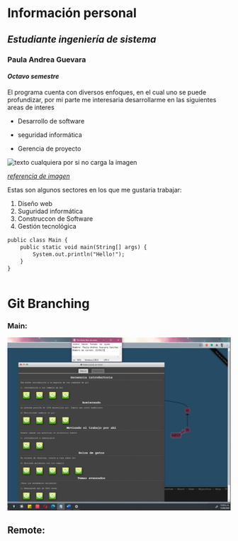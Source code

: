 # **Información personal** 
## *Estudiante ingeniería de sistema*
### **Paula Andrea Guevara**
#### *Octavo semestre*

El programa cuenta con diversos enfoques, en el cual uno se puede profundizar, por mi parte 
me interesaria desarrollarme en las siguientes areas de interes 

* Desarrollo de software
- seguridad informática
* Gerencia de proyecto

![texto cualquiera por si no carga la imagen](https://www.extrasoft.es/wp-content/uploads/2016/10/extrasoftware-imagenhome.png)

[*referencia de imagen*](https://www.extrasoft.es/)

Estas son algunos sectores en los que me gustaria trabajar:

1. Diseño web
2. Suguridad informática
3. Construccon de Software
4. Gestión tecnológica

```
public class Main {
    public static void main(String[] args) {
        System.out.println("Hello!");
    }
}
		
```

# Git Branching
### Main:
![texto cualquiera por si no carga la imagen](https://github.com/PaulaSanchez810/CVDS-Lab1-Grupo5/blob/master/Paula%20Andrea%20Guevara%20Sanchez/main..png)
## Remote:






